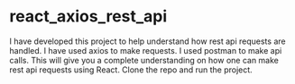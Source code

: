 # react_axios_rest_api
I have developed this project to help understand how rest api requests are handled. I have used axios to make requests. I used postman to make api calls. This will give you a complete understanding on how one can make rest api requests using React. Clone the repo and run the project.

